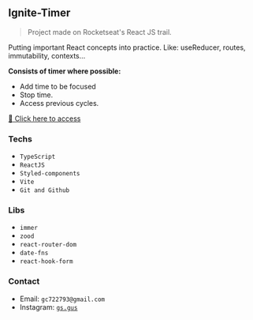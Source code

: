 ## Ignite-Timer

> Project made on Rocketseat's React JS trail.

Putting important React concepts into practice. Like: useReducer, routes, immutability, contexts...


**Consists of timer where possible:**

- Add time to be focused
- Stop time.
- Access previous cycles.

[🔗 Click here to access]()

### Techs

- `TypeScript`
- `ReactJS`
- `Styled-components`
- `Vite`
- `Git and Github`

### Libs 

- `immer`
- `zood`
- `react-router-dom`
- `date-fns`
- `react-hook-form`

### Contact

- Email: `gc722793@gmail.com`
- Instagram: [`gs.gus`](https://instagram.com/gs.gus)